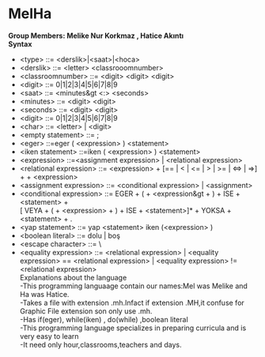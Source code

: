 # MelHa
**Group Members: Melike Nur Korkmaz , Hatice Akıntı <br>
      Syntax** <br>
* &lt;type&gt;                  ::= &lt;derslik&gt;|&lt;saat&gt;|&lt;hoca&gt;                               
* &lt;derslik&gt;               ::= &lt;letter&gt; &lt;classrooomnumber&gt;
* &lt;classroomnumber&gt;       ::= &lt;digit&gt; &lt;digit&gt; &lt;digit&gt;
* &lt;digit&gt;                 ::= 0|1|2|3|4|5|6|7|8|9 
* &lt;saat&gt;                  ::= &lt;minutes&gt &lt;:&gt; &lt;seconds&gt; 
* &lt;minutes&gt;               ::= &lt;digit&gt; &lt;digit&gt; 
* &lt;seconds&gt;               ::= &lt;digit&gt; &lt;digit&gt;
* &lt;digit&gt;                 ::= 0|1|2|3|4|5|6|7|8|9
* &lt;char&gt;                  ::= &lt;letter&gt;  |  &lt;digit&gt;
* &lt;empty statement&gt;       ::= ;
* &lt;eger&gt;                  ::=eger ( &lt;expression&gt; ) &lt;statement&gt;
* &lt;iken statement&gt;        ::=iken ( &lt;expression&gt; ) &lt;statement&gt;
* &lt;expression&gt;            ::=&lt;assignment expression&gt; | &lt;relational expression&gt;
* &lt;relational expression&gt; ::= &lt;expression&gt; + [== | < | <= | > | >= | <=> | =>] + + &lt;expression&gt; 
* &lt;assignment expression&gt; ::= &lt;conditional expression&gt; | &lt;assignment&gt;
* &lt;conditional expression&gt; ::= EGER + ( + &lt;expression&gt + ) + ISE + &lt;statement&gt; +  
                             [ VEYA + ( + &lt;expression&gt; + ) + ISE + &lt;statement&gt;]* + YOKSA + &lt;statement&gt; + . 
* &lt;yap  statement&gt;        ::= yap &lt;statement&gt; iken (&lt;expression&gt; )
* &lt;boolean literal&gt;       ::= dolu | boş
* &lt;escape character&gt;      ::= \
* &lt;equality expression&gt;   ::= &lt;relational expression&gt; | &lt;equality expression&gt; == &lt;relational expression&gt; | &lt;equality expression&gt; != &lt;relational expression&gt; <br>
   Explanations about the language <br>
  -This programming languaage contain our names:Mel was Melike and Ha was Hatice.<br>
  -Takes a file with extension .mh.Infact if extension .MH,it confuse for Graphic File extension son only use .mh.<br>
  -Has if(eger), while(iken) , do(while) ,boolean literal<br>
  -This programming language specializes in preparing curricula and is very easy to learn<br>
  -It need only hour,classrooms,teachers and days.<br>
